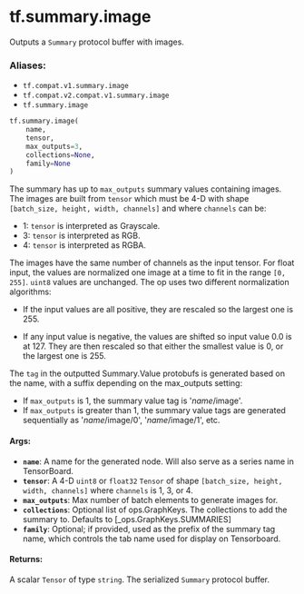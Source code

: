 <div itemscope itemtype="http://developers.google.com/ReferenceObject">
<meta itemprop="name" content="tf.summary.image" />
<meta itemprop="path" content="Stable" />
</div>

# tf.summary.image

Outputs a `Summary` protocol buffer with images.

### Aliases:

* `tf.compat.v1.summary.image`
* `tf.compat.v2.compat.v1.summary.image`
* `tf.summary.image`

``` python
tf.summary.image(
    name,
    tensor,
    max_outputs=3,
    collections=None,
    family=None
)
```

<!-- Placeholder for "Used in" -->

The summary has up to `max_outputs` summary values containing images. The
images are built from `tensor` which must be 4-D with shape `[batch_size,
height, width, channels]` and where `channels` can be:

*  1: `tensor` is interpreted as Grayscale.
*  3: `tensor` is interpreted as RGB.
*  4: `tensor` is interpreted as RGBA.

The images have the same number of channels as the input tensor. For float
input, the values are normalized one image at a time to fit in the range
`[0, 255]`.  `uint8` values are unchanged.  The op uses two different
normalization algorithms:

*  If the input values are all positive, they are rescaled so the largest one
   is 255.

*  If any input value is negative, the values are shifted so input value 0.0
   is at 127.  They are then rescaled so that either the smallest value is 0,
   or the largest one is 255.

The `tag` in the outputted Summary.Value protobufs is generated based on the
name, with a suffix depending on the max_outputs setting:

*  If `max_outputs` is 1, the summary value tag is '*name*/image'.
*  If `max_outputs` is greater than 1, the summary value tags are
   generated sequentially as '*name*/image/0', '*name*/image/1', etc.

#### Args:


* <b>`name`</b>: A name for the generated node. Will also serve as a series name in
  TensorBoard.
* <b>`tensor`</b>: A 4-D `uint8` or `float32` `Tensor` of shape `[batch_size, height,
  width, channels]` where `channels` is 1, 3, or 4.
* <b>`max_outputs`</b>: Max number of batch elements to generate images for.
* <b>`collections`</b>: Optional list of ops.GraphKeys.  The collections to add the
  summary to.  Defaults to [_ops.GraphKeys.SUMMARIES]
* <b>`family`</b>: Optional; if provided, used as the prefix of the summary tag name,
  which controls the tab name used for display on Tensorboard.


#### Returns:

A scalar `Tensor` of type `string`. The serialized `Summary` protocol
buffer.
